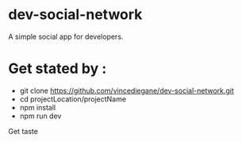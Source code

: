 # dev-social-network
A simple social app for developers.
# Get stated by :
- git clone https://github.com/vincediegane/dev-social-network.git
- cd projectLocation/projectName
- npm install
- npm run dev

Get taste
